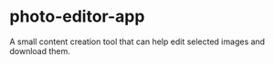 # photo-editor-app
A small content creation tool that can help edit selected images and download them. 
